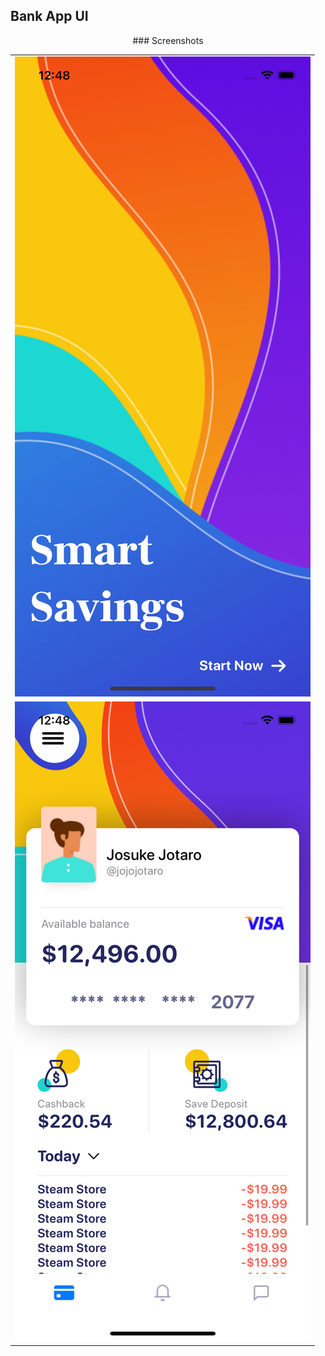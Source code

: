
## Bank App UI

<div align="center">
### Screenshots
<table>
<tr>
<td>
<img src="screenshots/1.png"/>
</td>
</tr>
<tr>
<td>
<img src="screenshots/2.png"/>
</td>
</tr>
</table>
</div>
